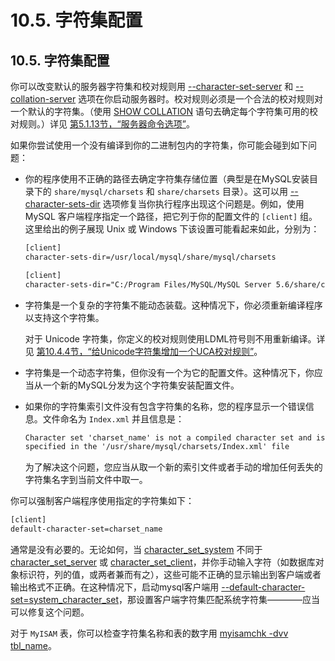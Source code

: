 # 10.5. 字符集配置

## 10.5. 字符集配置


你可以改变默认的服务器字符集和校对规则用 [--character-set-server]() 和 [--collation-server]() 选项在你启动服务器时。校对规则必须是一个合法的校对规则对一个默认的字符集。（使用 [SHOW COLLATION]() 语句去确定每个字符集可用的校对规则。）详见 [第5.1.13节，“服务器命令选项”](../Chapter_05/05.01.03_Server_Command_Options.md)。

如果你尝试使用一个没有编译到你的二进制包内的字符集，你可能会碰到如下问题：

* 你的程序使用不正确的路径去确定字符集存储位置（典型是在MySQL安装目录下的 `share/mysql/charsets` 和 `share/charsets` 目录）。这可以用 [--character-sets-dir]() 选项修复当你执行程序出现这个问题是。例如，使用 MySQL 客户端程序指定一个路径，把它列于你的配置文件的 `[client]` 组。这里给出的例子展现 Unix 或 Windows 下该设置可能看起来如此，分别为：

    ```xml
    [client]
    character-sets-dir=/usr/local/mysql/share/mysql/charsets
    
    [client]
    character-sets-dir="C:/Program Files/MySQL/MySQL Server 5.6/share/charsets"
    ```

* 字符集是一个复杂的字符集不能动态装载。这种情况下，你必须重新编译程序以支持这个字符集。

    对于 Unicode 字符集，你定义的校对规则使用LDML符号则不用重新编译。详见 [第10.4.4节，“给Unicode字符集增加一个UCA校对规则”](./10.04.04_Adding_a_UCA_Collation_to_a_Unicode_Character_Set.md)。

* 字符集是一个动态字符集，但你没有一个为它的配置文件。这种情况下，你应当从一个新的MySQL分发为这个字符集安装配置文件。
* 如果你的字符集索引文件没有包含字符集的名称，您的程序显示一个错误信息。文件命名为 `Index.xml` 并且信息是：

    ```xml
    Character set 'charset_name' is not a compiled character set and is not
    specified in the '/usr/share/mysql/charsets/Index.xml' file
    ```

    为了解决这个问题，您应当从取一个新的索引文件或者手动的增加任何丢失的字符集名字到当前文件中取一。

你可以强制客户端程序使用指定的字符集如下：

```xml
[client]
default-character-set=charset_name
```

通常是没有必要的。无论如何，当 [character_set_system]() 不同于 [character_set_server]() 或 [character_set_client]()，并你手动输入字符（如数据库对象标识符，列的值，或两者兼而有之），这些可能不正确的显示输出到客户端或者输出格式不正确。在这种情况下，启动mysql客户端用 [--default-character-set=system_character_set]()，那设置客户端字符集匹配系统字符集————应当可以修复这个问题。

对于 `MyISAM` 表，你可以检查字符集名称和表的数字用 [myisamchk -dvv tbl_name]()。
